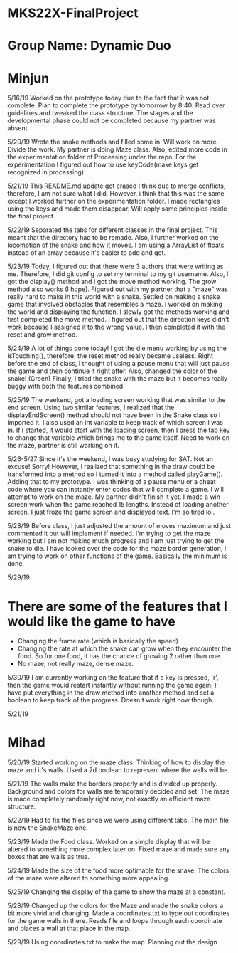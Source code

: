 # MKS22X-FinalProject

# Group Name: Dynamic Duo
# Minjun
5/16/19
Worked on the prototype today due to the fact that it was not complete. Plan to complete the prototype by tomorrow by 8:40.
Read over guidelines and tweaked the class structure. The stages and the developmental phase could not be completed because my partner was absent.

5/20/19
Wrote the snake methods and filled some in. Will work on more. Divide the work. My partner is doing Maze class. Also, edited more code in the experimentation folder of Processing under the repo. For the experimentation I figured out how to use keyCode(make keys get recognized in processing).

5/21/19
This README.md update got erased I think due to merge conflicts, therefore, I am not sure what I did. However, i think that this was the same except I worked further on the experimentation folder. I made rectangles using the keys and made them disappear. Will apply same principles inside the final project.

5/22/19
Separated the tabs for different classes in the final project. This meant that the directory had to be remade. Also, I further worked on the locomotion of the snake and how it moves. I am using a ArrayList of floats instead of an array because it's easier to add and get.

5/23/19
Today, I figured out that there were 3 authors that were writing as me. Therefore, I did git config to set my terminal to my git username. Also, I got the display() method and I got the move method working. The grow method also works (I hope). Figured out with my partner that a "maze" was really hard to make in this world with a snake. Settled on making a snake game that involved obstacles that resembles a maze. I worked on making the world and displaying the function. I slowly got the methods working and first completed the move method. I figured out that the direction keys didn't work because I assigned it to the wrong value. I then completed it with the reset and grow method.

5/24/19
A lot of things done today! I got the die menu working by using the isTouching(), therefore, the reset method really became useless. Right before the end of class, I thought of using a pause menu that will just pause the game and then continue it right after. Also, changed the color of the snake! (Green) Finally, I tried the snake with the maze but it becomes really buggy with both the features combined.

5/25/19
The weekend, got a loading screen working that was similar to the end screen. Using two similar features, I realized that the displayEndScreen() method should not have been in the Snake class so I imported it. I also used an int variable to keep track of which screen I was in. If I started, it would start with the loading screen, then I press the tab key to change that variable which brings me to the game itself. Need to work on the maze, partner is still working on it.

5/26-5/27
Since it's the weekend, I was busy studying for SAT. Not an excuse! Sorry!
However, I realized that something in the draw could be transformed into a method so I turned it into a method called playGame(). Adding that to my prototype.
I was thinking of a pause menu or a cheat code where you can instantly enter codes that will complete a game.
I will attempt to work on the maze. My partner didn't finish it yet. I made a win screen work when the game reached 15 lengths. Instead of loading another screen, I just froze the game screen and displayed text. I'm so tired lol.

5/28/19
Before class, I just adjusted the amount of moves maximum and just commented it out will implement if needed. I'm trying to get the maze working but I am not making much progress and I am just trying to get the snake to die. I have looked over the code for the maze border generation, I am trying to work on other functions of the game. Basically the minimum is done.

5/29/19
# There are some of the features that I would like the game to have
- Changing the frame rate (which is basically the speed)
- Changing the rate at which the snake can grow when they encounter the food. So for one food, it has the chance of growing 2 rather than one.
- No maze, not really maze, dense maze.

5/30/19
I am currently working on the feature that if a key is pressed, 'r', then the game would restart instantly without running the game again. I have put everything in the draw method into another method and set a boolean to keep track of the progress. Doesn't work right now though.


5/21/19
# Mihad
5/20/19
Started working on the maze class. Thinking of how to display the maze and it's walls. Used a 2d boolean to represent where the walls will be.

5/21/19
The walls make the borders properly and is divided up properly. Background and colors for walls are temporarily decided and set. The maze is made completely randomly right now, not exactly an efficient maze structure.

5/22/19
Had to fix the files since we were using different tabs. The main file is now the SnakeMaze one.

5/23/19
Made the Food class. Worked on a simple display that will be altered to something more complex later on.
Fixed maze and made sure any boxes that are walls as true.

5/24/19
Made the size of the food more optimable for the snake.
The colors of the maze were altered to something more appealing.

5/25/19
Changing the display of the game to show the maze at a constant.

5/28/19
Changed up the colors for the Maze and made the snake colors a bit more vivid and changing.
Made a coordinates.txt to type out coordinates for the game walls in there.
Reads file and loops through each coordinate and places a wall at that place in the map.

5/29/19
Using coordinates.txt to make the map. Planning out the design
